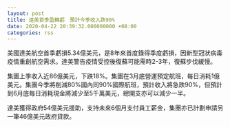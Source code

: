 ```yaml
---
layout: post
title: 達美首季盈轉虧　預計今季收入跌90%
date: 2020-04-22 20:39:32.000000000 +08:00
categories: rss
---
```


美國達美航空首季虧損5.34億美元，是8年來首度錄得季度虧損，因新型冠狀病毒疫情重創航空需求。達美警告疫情受控後復蘇可能需時2-3年，復蘇步伐緩慢。

集團上季收入近86億美元，下跌18%。集團在3月底營運預定航班，每日消耗1億美元。集團今季將削減80%國內同90%國際航班，預計收入將急跌90%，但預計到6月底每日消耗現金將減少至5千萬美元，總開支亦可以減少一半。

達美獲得政府54億美元援助，支持未來6個月支付員工薪金，集團亦已計劃申請另一筆46億美元政府貸款。

